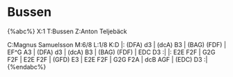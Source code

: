 # Bussen

{%abc%}
X:1
T:Bussen
Z:Anton Teljebäck

C:Magnus Samuelsson
M:6/8
L:1/8
K:D
|: (DFA) d3 | (dcA) B3 | (BAG) (FDF) | EF^G A3 | (DFA) d3 | (dcA) B3 | (BAG) (FDF) | EDC D3 :|
|: E2E F2F | G2G F2F | E2E F2F | (GFD) E3 | E2E F2F | G2G F2A | dcB AGF | (EDC) D3 :|
{%endabc%}
